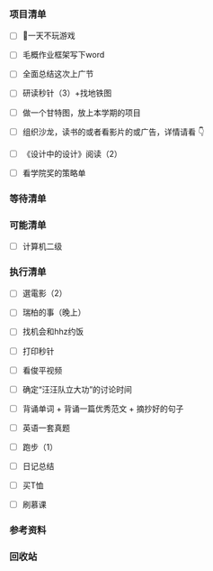 ### 项目清单

- [ ] 🤭一天不玩游戏

- [ ] 毛概作业框架写下word

- [ ] 全面总结这次上广节

- [ ] 研读秒针（3）+找地铁图

- [ ] 做一个甘特图，放上本学期的项目

- [ ] 组织沙龙，读书的或者看影片的或广告，详情请看 👇

- [ ] 《设计中的设计》阅读（2）

- [ ] 看学院奖的策略单

  

### 等待清单



### 可能清单

- [ ] 计算机二级

  

### 执行清单

- [ ] 選電影（2）
- [ ] 瑞柏的事（晚上）
- [ ] 找机会和hhz约饭
- [ ] 打印秒针
- [ ] 看俊平视频
- [ ] 确定“汪汪队立大功”的讨论时间
- [ ] 背诵单词 + 背诵一篇优秀范文 + 摘抄好的句子
- [ ] 英语一套真题
- [ ] 跑步（1）
- [ ] 日记总结
- [ ] 买T恤
- [ ] 刷慕课



### 参考资料

### 回收站

